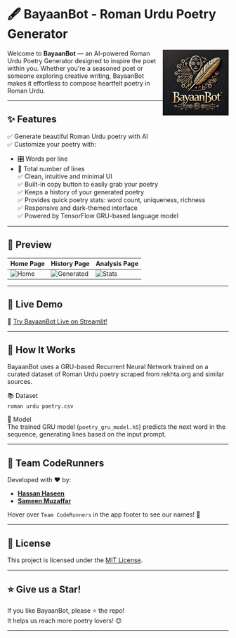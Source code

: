 # 🖋️ BayaanBot - Roman Urdu Poetry Generator

<img src="https://github.com/hassanhaseen/BayaanBot/blob/main/assets/logo.png?raw=true" alt="BayaanBot Logo" width=150 align="right" />

Welcome to **BayaanBot** — an AI-powered Roman Urdu Poetry Generator designed to inspire the poet within you. Whether you're a seasoned poet or someone exploring creative writing, BayaanBot makes it effortless to compose heartfelt poetry in Roman Urdu.

---

## ✨ Features

✅ Generate beautiful Roman Urdu poetry with AI  
✅ Customize your poetry with:  
   - 🎛️ Words per line  
   - 📝 Total number of lines  
✅ Clean, intuitive and minimal UI  
✅ Built-in copy button to easily grab your poetry  
✅ Keeps a history of your generated poetry  
✅ Provides quick poetry stats: word count, uniqueness, richness  
✅ Responsive and dark-themed interface  
✅ Powered by TensorFlow GRU-based language model  

---

## 📸 Preview

| Home Page | History Page | Analysis Page |
|-----------|------------------|--------------|
| ![Home](https://i.imgur.com/5CXc4iD.png) | ![Generated](https://i.imgur.com/qfTc3Rx.png) | ![Stats](https://i.imgur.com/3wvbMEN.png) |

---

## 🚀 Live Demo

🔗 [Try BayaanBot Live on Streamlit!](https://bayaanbot.streamlit.app/)

---

## 🧠 How It Works

BayaanBot uses a GRU-based Recurrent Neural Network trained on a curated dataset of Roman Urdu poetry scraped from rekhta.org and similar sources.

📚 Dataset  
`roman urdu poetry.csv`

🧮 Model  
The trained GRU model (`poetry_gru_model.h5`) predicts the next word in the sequence, generating lines based on the input prompt.

---

## 🤝 Team CodeRunners

Developed with ❤️ by:  
- **[Hassan Haseen](https://github.com/hassanhaseen)**  
- **[Sameen Muzaffar](https://github.com/SameenRajpoot)**

Hover over `Team CodeRunners` in the app footer to see our names! 🎉

---

## 📝 License

This project is licensed under the [MIT License](LICENSE).

---


## ⭐️ Give us a Star!

If you like BayaanBot, please ⭐ the repo!  
It helps us reach more poetry lovers! 😊

---
